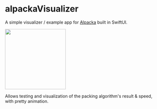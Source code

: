 # alpackaVisualizer

A simple visualizer / example app for [Alpacka](https://github.com/ejjonny/alpacka) built in SwiftUI.

 <img src="/example.gif?raw=true" width="200px">
 
 Allows testing and visualization of the packing algorithm's result & speed, with pretty animation.
